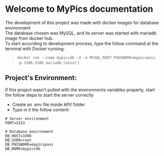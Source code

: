 # Welcome to MyPics documentation
The development of this project was made with docker images for database environment\
The database chosen was MySQL, and its server was started with mariadb image from docker hub.\
To start according to development process, type the follow command at the terminal with Docker running:
> `docker run --name mypicsdb -d -e MYSQL_ROOT_PASSWORD=mypicspass -p 3306:3306 mariadb:latest` \

## Project's Environment:
 If this project wasn't pulled with the environments variables properly, start the follow steps to start the server correctly
- Create an .env file inside API/ folder
- Type in it the follow content:

``` 
# Server environment
PORT=3333

# Database environment
DB_HOST=3306
DB_USER=root
DB_PASSWORD=mypicspass
DB_NAME=mypicsdb
```